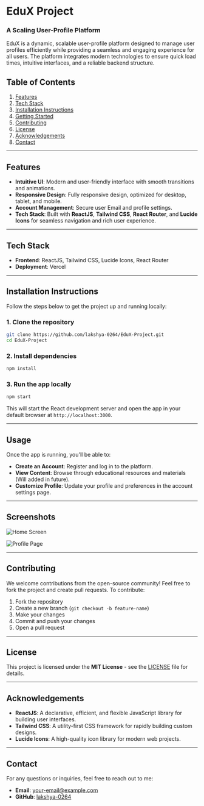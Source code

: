 
# EduX Project

### A Scaling User-Profile Platform

EduX is a dynamic, scalable user-profile platform designed to manage user profiles efficiently while providing a seamless and engaging experience for all users. The platform integrates modern technologies to ensure quick load times, intuitive interfaces, and a reliable backend structure.

## Table of Contents

1. [Features](#features)
2. [Tech Stack](#tech-stack)
3. [Installation Instructions](#installation-instructions)
4. [Getting Started](#getting-started)
5. [Contributing](#contributing)
6. [License](#license)
7. [Acknowledgements](#acknowledgements)
8. [Contact](#contact)

---

## Features

- **Intuitive UI**: Modern and user-friendly interface with smooth transitions and animations.
- **Responsive Design**: Fully responsive design, optimized for desktop, tablet, and mobile.
- **Account Management**: Secure user Email and profile settings.
- **Tech Stack**: Built with **ReactJS**, **Tailwind CSS**, **React Router**, and **Lucide Icons** for seamless navigation and rich user experience.

---

## Tech Stack

- **Frontend**: ReactJS, Tailwind CSS, Lucide Icons, React Router
- **Deployment**: Vercel

---

## Installation Instructions

Follow the steps below to get the project up and running locally:

### 1. Clone the repository

```bash
git clone https://github.com/lakshya-0264/EduX-Project.git
cd EduX-Project
```

### 2. Install dependencies

```bash
npm install
```

### 3. Run the app locally

```bash
npm start
```

This will start the React development server and open the app in your default browser at `http://localhost:3000`.

---

## Usage

Once the app is running, you'll be able to:

- **Create an Account**: Register and log in to the platform.
- **View Content**: Browse through educational resources and materials (Will added in future).
- **Customize Profile**: Update your profile and preferences in the account settings page.

---

## Screenshots

![Home Screen](https://your-screenshot-link.com/home-screen.png)

![Profile Page](https://your-screenshot-link.com/profile-page.png)

---

## Contributing

We welcome contributions from the open-source community! Feel free to fork the project and create pull requests. To contribute:

1. Fork the repository
2. Create a new branch (`git checkout -b feature-name`)
3. Make your changes
4. Commit and push your changes
5. Open a pull request

---

## License

This project is licensed under the **MIT License** - see the [LICENSE](LICENSE) file for details.

---

## Acknowledgements

- **ReactJS**: A declarative, efficient, and flexible JavaScript library for building user interfaces.
- **Tailwind CSS**: A utility-first CSS framework for rapidly building custom designs.
- **Lucide Icons**: A high-quality icon library for modern web projects.

---

## Contact

For any questions or inquiries, feel free to reach out to me:

- **Email**: [your-email@example.com](mailto:lakshyasinghal2320@gmail.com)
- **GitHub**: [lakshya-0264](https://github.com/lakshya-0264)
